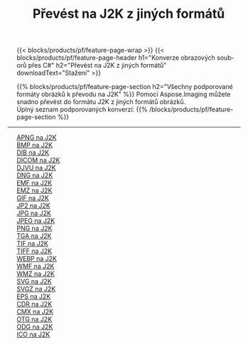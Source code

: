 ﻿---
title: Převést na J2K z jiných formátů 
weight: 3920
url: /cs/net/conversion/to/j2k 
lang: cs
langdirlevel: 2
locales: zh-hans,ja,it,ru,de,es,fr,nl,id,lt,pl,pt,vi,tr,ko,zh-hant,ar,hi,th,sv,cs,uk,he
description: Pomocí Aspose.Imaging můžete snadno převést na J2K z jiných formátů
---

{{< blocks/products/pf/feature-page-wrap >}}
{{< blocks/products/pf/feature-page-header h1="Konverze obrazových souborů přes C#" h2="Převést na J2K z jiných formátů" downloadText="Stažení" >}}


{{% blocks/products/pf/feature-page-section  h2="Všechny podporované formáty obrázků k převodu na J2K" %}}
Pomocí Aspose.Imaging můžete snadno převést do formátu J2K z jiných formátů obrázků.
<br/>
Úplný seznam podporovaných konverzí:
{{% /blocks/products/pf/feature-page-section %}}
<div class="container-fluid productfamilypage bg-gray">
    <div class="convertypes bg-gray agp-content section">
        <div class="container">
		<hr style="margin-left:-20px;"/>
		<div class="row other-converters">
		    <div class='col-md-2 other-converter remove-lp remove-rp'><a href="/imaging/cs/net/conversion/apng-to-j2k" >APNG na J2K</a></div>
<div class='col-md-2 other-converter remove-lp remove-rp'><a href="/imaging/cs/net/conversion/bmp-to-j2k" >BMP na J2K</a></div>
<div class='col-md-2 other-converter remove-lp remove-rp'><a href="/imaging/cs/net/conversion/dib-to-j2k" >DIB na J2K</a></div>
<div class='col-md-2 other-converter remove-lp remove-rp'><a href="/imaging/cs/net/conversion/dicom-to-j2k" >DICOM na J2K</a></div>
<div class='col-md-2 other-converter remove-lp remove-rp'><a href="/imaging/cs/net/conversion/djvu-to-j2k" >DJVU na J2K</a></div>
<div class='col-md-2 other-converter remove-lp remove-rp'><a href="/imaging/cs/net/conversion/dng-to-j2k" >DNG na J2K</a></div>
<div class='col-md-2 other-converter remove-lp remove-rp'><a href="/imaging/cs/net/conversion/emf-to-j2k" >EMF na J2K</a></div>
<div class='col-md-2 other-converter remove-lp remove-rp'><a href="/imaging/cs/net/conversion/emz-to-j2k" >EMZ na J2K</a></div>
<div class='col-md-2 other-converter remove-lp remove-rp'><a href="/imaging/cs/net/conversion/gif-to-j2k" >GIF na J2K</a></div>
<div class='col-md-2 other-converter remove-lp remove-rp'><a href="/imaging/cs/net/conversion/jp2-to-j2k" >JP2 na J2K</a></div>
<div class='col-md-2 other-converter remove-lp remove-rp'><a href="/imaging/cs/net/conversion/jpg-to-j2k" >JPG na J2K</a></div>
<div class='col-md-2 other-converter remove-lp remove-rp'><a href="/imaging/cs/net/conversion/jpeg-to-j2k" >JPEG na J2K</a></div>
<div class='col-md-2 other-converter remove-lp remove-rp'><a href="/imaging/cs/net/conversion/png-to-j2k" >PNG na J2K</a></div>
<div class='col-md-2 other-converter remove-lp remove-rp'><a href="/imaging/cs/net/conversion/tga-to-j2k" >TGA na J2K</a></div>
<div class='col-md-2 other-converter remove-lp remove-rp'><a href="/imaging/cs/net/conversion/tif-to-j2k" >TIF na J2K</a></div>
<div class='col-md-2 other-converter remove-lp remove-rp'><a href="/imaging/cs/net/conversion/tiff-to-j2k" >TIFF na J2K</a></div>
<div class='col-md-2 other-converter remove-lp remove-rp'><a href="/imaging/cs/net/conversion/webp-to-j2k" >WEBP na J2K</a></div>
<div class='col-md-2 other-converter remove-lp remove-rp'><a href="/imaging/cs/net/conversion/wmf-to-j2k" >WMF na J2K</a></div>
<div class='col-md-2 other-converter remove-lp remove-rp'><a href="/imaging/cs/net/conversion/wmz-to-j2k" >WMZ na J2K</a></div>
<div class='col-md-2 other-converter remove-lp remove-rp'><a href="/imaging/cs/net/conversion/svg-to-j2k" >SVG na J2K</a></div>
<div class='col-md-2 other-converter remove-lp remove-rp'><a href="/imaging/cs/net/conversion/svgz-to-j2k" >SVGZ na J2K</a></div>
<div class='col-md-2 other-converter remove-lp remove-rp'><a href="/imaging/cs/net/conversion/eps-to-j2k" >EPS na J2K</a></div>
<div class='col-md-2 other-converter remove-lp remove-rp'><a href="/imaging/cs/net/conversion/cdr-to-j2k" >CDR na J2K</a></div>
<div class='col-md-2 other-converter remove-lp remove-rp'><a href="/imaging/cs/net/conversion/cmx-to-j2k" >CMX na J2K</a></div>
<div class='col-md-2 other-converter remove-lp remove-rp'><a href="/imaging/cs/net/conversion/otg-to-j2k" >OTG na J2K</a></div>
<div class='col-md-2 other-converter remove-lp remove-rp'><a href="/imaging/cs/net/conversion/odg-to-j2k" >ODG na J2K</a></div>
<div class='col-md-2 other-converter remove-lp remove-rp'><a href="/imaging/cs/net/conversion/ico-to-j2k" >ICO na J2K</a></div>
                </div>
        </div>
    </div>
</div>
<br/>

